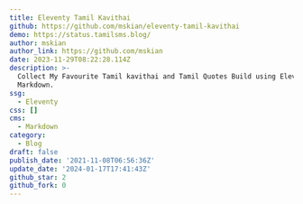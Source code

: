 ```yaml
---
title: Eleventy Tamil Kavithai
github: https://github.com/mskian/eleventy-tamil-kavithai
demo: https://status.tamilsms.blog/
author: mskian
author_link: https://github.com/mskian
date: 2023-11-29T08:22:28.114Z
description: >-
  Collect My Favourite Tamil kavithai and Tamil Quotes Build using Eleventy and
  Markdown.
ssg:
  - Eleventy
css: []
cms:
  - Markdown
category:
  - Blog
draft: false
publish_date: '2021-11-08T06:56:36Z'
update_date: '2024-01-17T17:41:43Z'
github_star: 2
github_fork: 0
---
```

